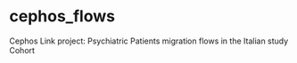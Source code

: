 # cephos_flows
Cephos Link project: Psychiatric Patients migration flows in the Italian study Cohort

